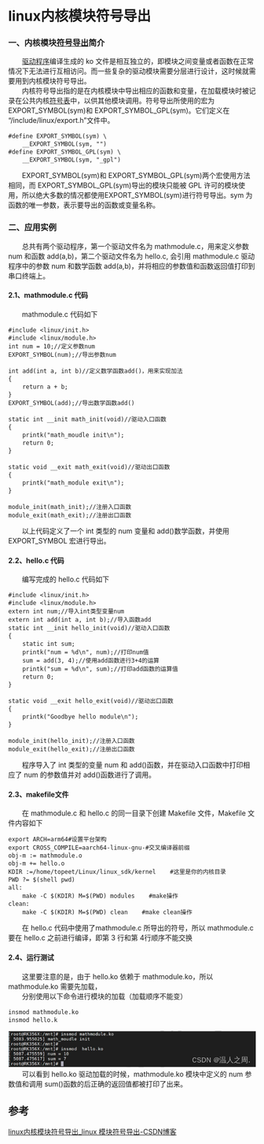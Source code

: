 # linux内核模块符号导出

### 一、内核模块[符号导出](https://so.csdn.net/so/search?q=%E7%AC%A6%E5%8F%B7%E5%AF%BC%E5%87%BA&spm=1001.2101.3001.7020)简介

  [驱动程序](https://so.csdn.net/so/search?q=%E9%A9%B1%E5%8A%A8%E7%A8%8B%E5%BA%8F&spm=1001.2101.3001.7020)编译生成的 ko 文件是相互独立的，即模块之间变量或者函数在正常情况下无法进行互相访问。而一些复杂的驱动模块需要分层进行设计，这时候就需要用到内核模块符号导出。  
  内核符号导出指的是在内核模块中导出相应的函数和变量，在加载模块时被记录在公共内核[符号表](https://so.csdn.net/so/search?q=%E7%AC%A6%E5%8F%B7%E8%A1%A8&spm=1001.2101.3001.7020)中，以供其他模块调用。符号导出所使用的宏为 EXPORT\_SYMBOL(sym)和 EXPORT\_SYMBOL\_GPL(sym)。它们定义在 “/include/linux/export.h”文件中。

    #define EXPORT_SYMBOL(sym) \ 
    	__EXPORT_SYMBOL(sym, "")
    #define EXPORT_SYMBOL_GPL(sym) \ 
    	__EXPORT_SYMBOL(sym, "_gpl")


  EXPORT\_SYMBOL(sym)和 EXPORT\_SYMBOL\_GPL(sym)两个宏使用方法相同，而 EXPORT\_SYMBOL\_GPL(sym)导出的模块只能被 GPL 许可的模块使用，所以绝大多数的情况都使用EXPORT\_SYMBOL(sym)进行符号导出。sym 为函数的唯一参数，表示要导出的函数或变量名称。

### 二、应用实例

  总共有两个驱动程序，第一个驱动文件名为 mathmodule.c，用来定义参数 num 和函数 add(a,b)，第二个驱动文件名为 hello.c, 会引用 mathmodule.c 驱动程序中的参数 num 和数学函数 add(a,b)，并将相应的参数值和函数返回值打印到串口终端上。

#### 2.1、mathmodule.c 代码

  mathmodule.c 代码如下

    #include <linux/init.h>
    #include <linux/module.h>
    int num = 10;//定义参数num
    EXPORT_SYMBOL(num);//导出参数num
    
    int add(int a, int b)//定义数学函数add()，用来实现加法
    {
        return a + b;
    }
    EXPORT_SYMBOL(add);//导出数学函数add()
    
    static int __init math_init(void)//驱动入口函数
    {
        printk("math_moudle init\n");
        return 0;
    }
    
    static void __exit math_exit(void)//驱动出口函数
    {
        printk("math_module exit\n");
    }
    
    module_init(math_init);//注册入口函数
    module_exit(math_exit);//注册出口函数


  以上代码定义了一个 int 类型的 num 变量和 add()数学函数，并使用 EXPORT\_SYMBOL 宏进行导出。

#### 2.2、hello.c 代码

  编写完成的 hello.c 代码如下

    #include <linux/init.h>
    #include <linux/module.h>
    extern int num;//导入int类型变量num
    extern int add(int a, int b);//导入函数add
    static int __init hello_init(void)//驱动入口函数
    {
        static int sum;
        printk("num = %d\n", num);//打印num值
        sum = add(3, 4);//使用add函数进行3+4的运算                                                                                                                                                                          
        printk("sum = %d\n", sum);//打印add函数的运算值
        return 0;
    }
    
    static void __exit hello_exit(void)//驱动出口函数
    {
        printk("Goodbye hello module\n");
    }
    
    module_init(hello_init);//注册入口函数
    module_exit(hello_exit);//注册出口函数


  程序导入了 int 类型的变量 num 和 add()函数，并在驱动入口函数中打印相应了 num 的参数值并对 add()函数进行了调用。

#### 2.3、makefile文件

  在 mathmodule.c 和 hello.c 的同一目录下创建 Makefile 文件，Makefile 文件内容如下

    export ARCH=arm64#设置平台架构
    export CROSS_COMPILE=aarch64-linux-gnu-#交叉编译器前缀
    obj-m := mathmodule.o
    obj-m += hello.o
    KDIR :=/home/topeet/Linux/linux_sdk/kernel    #这里是你的内核目录                                                                                                                            
    PWD ?= $(shell pwd)
    all:
    	make -C $(KDIR) M=$(PWD) modules    #make操作
    clean:
    	make -C $(KDIR) M=$(PWD) clean    #make clean操作


  在 hello.c 代码中使用了mathmodule.c 所导出的符号，所以 mathmodule.c 要在 hello.c 之前进行编译，即第 3 行和第 4行顺序不能交换

#### 2.4、运行测试

  这里要注意的是，由于 hello.ko 依赖于 mathmodule.ko，所以 mathmodule.ko 需要先加载，  
  分别使用以下命令进行模块的加载（加载顺序不能变）

    insmod mathmodule.ko
    insmod hello.k

![在这里插入图片描述](image/77e1915568ccd062987b7c895910ec29.png)  
  可以看到 hello.ko 驱动加载的时候，mathmodule.ko 模块中定义的 num 参数值和调用 sum()函数的后正确的返回值都被打印了出来。

## 参考

[linux内核模块符号导出_linux 模块符号导出-CSDN博客](https://blog.csdn.net/xxxx123041/article/details/133904632?ops_request_misc=&request_id=&biz_id=102&utm_term=模块之间导出符号&utm_medium=distribute.pc_search_result.none-task-blog-2~all~sobaiduweb~default-0-133904632.142^v100^pc_search_result_base5&spm=1018.2226.3001.4187)